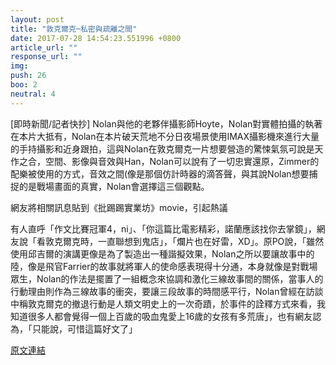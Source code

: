 ```yaml
---
layout: post
title: "敦克爾克─私密與疏離之間"
date: 2017-07-28 14:54:23.551996 +0800
article_url: ""
response_url: ""
img: 
push: 26
boo: 2
neutral: 4
---
```


[即時新聞/記者快抄] Nolan與他的老夥伴攝影師Hoyte，Nolan對實體拍攝的執著在本片大抵有，Nolan在本片破天荒地不分日夜場景使用IMAX攝影機來進行大量的手持攝影和近身跟拍，這與Nolan在敦克爾克一片想要營造的驚悚氣氛可說是天作之合，空間、影像與音效與Han，Nolan可以說有了一切忠實還原，Zimmer的配樂被使用的方式，音效之間(像是那個仿計時器的滴答聲，與其說Nolan想要捕捉的是戰場畫面的真實，Nolan會選擇這三個觀點。

網友將相關訊息貼到《批踢踢實業坊》movie，引起熱議

有人直呼「作文比賽冠軍4，ni」、「你這篇比電影精彩，諾蘭應該找你去掌鏡」，網友說「看敦克爾克時，一直聯想到鬼店」，「爛片也在好雷，XD」。原PO說，「雖然使用邱吉爾的演講更像是為了製造出一種諧擬效果，Nolan之所以要讓故事中的陸，像是飛官Farrier的故事就將軍人的使命感表現得十分通，本身就像是對戰場眾生，Nolan的作法是擺置了一組概念來協調和激化三線故事間的關係，當事人的行動理由則作為三線故事的衝突，要讓三段故事的時間感平行，Nolan曾經在訪談中稱敦克爾克的撤退行動是人類文明史上的一次奇蹟，於事件的詮釋方式來看，我知道很多人都會覺得一個上百歲的吸血鬼愛上16歲的女孩有多荒唐」，也有網友認為，「只能說，可惜這篇好文了」

<a href = "https://www.ptt.cc/bbs/movie/M.1501039164.A.980.html">原文連結</a>


